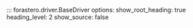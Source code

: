 ::: forastero.driver.BaseDriver
    options:
      show_root_heading: true
      heading_level: 2
      show_source: false
